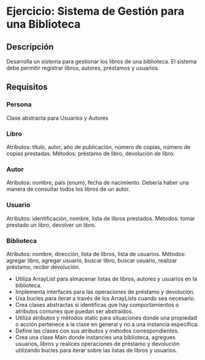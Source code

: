 # Ejercicio: Sistema de Gestión para una Biblioteca

## Descripción

Desarrolla un sistema para gestionar los libros de una biblioteca. El sistema debe permitir registrar libros, autores, préstamos y usuarios.

## Requisitos

### Persona

Clase abstracta para Usuarios y Autores

### Libro

Atributos: título, autor, año de publicación, número de copias, número de copias prestadas.
Métodos: préstamo de libro, devolución de libro.

### Autor

Atributos: nombre, país (enum), fecha de nacimiento.
Debería haber una manera de consultar todos los libros de un autor.

### Usuario

Atributos: identificación, nombre, lista de libros prestados.
Métodos: tomar prestado un libro, devolver un libro.

### Biblioteca

Atributos: nombre, dirección, lista de libros, lista de usuarios.
Métodos: agregar libro, agregar usuario, buscar libro, buscar usuario, realizar préstamo, recibir devolución.

- Utiliza ArrayList para almacenar listas de libros, autores y usuarios en la biblioteca.
- Implementa interfaces para las operaciones de préstamo y devolución.
- Usa bucles para iterar a través de los ArrayLists cuando sea necesario.
- Crea clases abstractas si identificas que hay comportamientos o atributos comunes que puedan ser abstraídos.
- Utiliza atributos y métodos static para situaciones donde una propiedad o acción pertenece a la clase en general y no a una instancia específica.
- Define las clases con sus atributos y métodos correspondientes.
- Crea una clase Main donde instancies una biblioteca, agregues usuarios, libros y realices operaciones de préstamo y devolución utilizando bucles para iterar sobre las listas de libros y usuarios.
